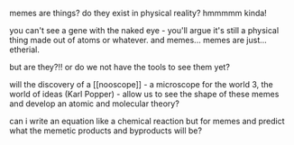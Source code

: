 memes are things? do they exist in physical reality? hmmmmm kinda!

you can't see a gene with the naked eye - you'll argue it's still a physical thing made out of atoms or whatever. and memes... memes are just... etherial.

but are they?!! or do we not have the tools to see them yet?

will the discovery of a [[nooscope]] - a microscope for the world 3, the world of ideas (Karl Popper) - allow us to see the shape of these memes and develop an atomic and molecular theory? 

can i write an equation like a chemical reaction but for memes and predict what the memetic products and byproducts will be? 